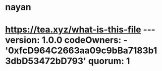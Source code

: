 # nayan
# https://tea.xyz/what-is-this-file --- version: 1.0.0 codeOwners:   - '0xfcD964C2663aa09c9bBa7183b13dbD53472bD793' quorum: 1
